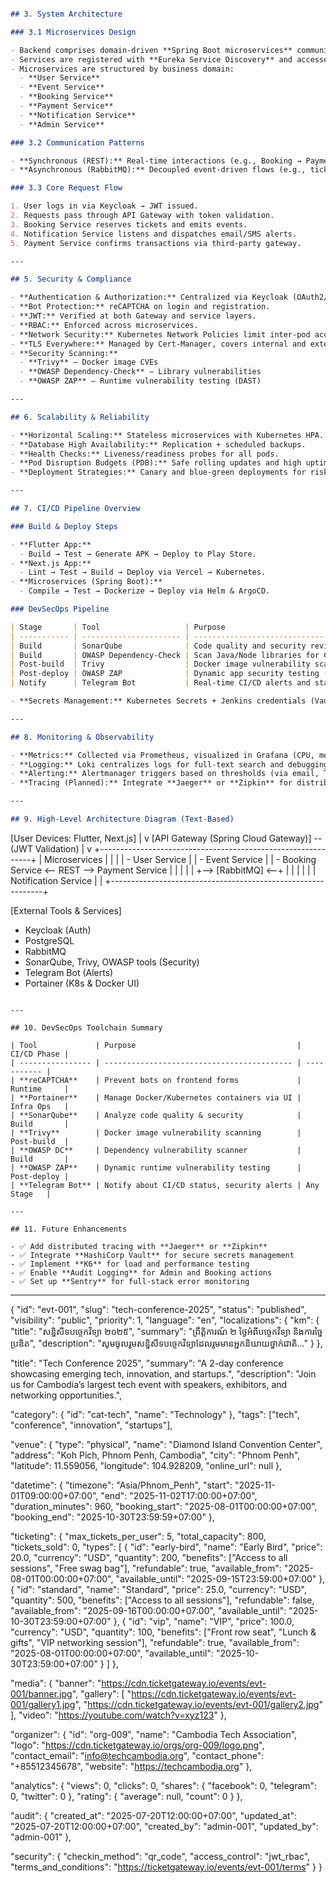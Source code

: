 ```md

## 3. System Architecture

### 3.1 Microservices Design

- Backend comprises domain-driven **Spring Boot microservices** communicating via REST.
- Services are registered with **Eureka Service Discovery** and accessed via a central **API Gateway**.
- Microservices are structured by business domain:
  - **User Service**
  - **Event Service**
  - **Booking Service**
  - **Payment Service**
  - **Notification Service**
  - **Admin Service**

### 3.2 Communication Patterns

- **Synchronous (REST):** Real-time interactions (e.g., Booking → Payment confirmation).
- **Asynchronous (RabbitMQ):** Decoupled event-driven flows (e.g., ticket confirmation → Notification).

### 3.3 Core Request Flow

1. User logs in via Keycloak → JWT issued.
2. Requests pass through API Gateway with token validation.
3. Booking Service reserves tickets and emits events.
4. Notification Service listens and dispatches email/SMS alerts.
5. Payment Service confirms transactions via third-party gateway.

---

## 5. Security & Compliance

- **Authentication & Authorization:** Centralized via Keycloak (OAuth2/OIDC).
- **Bot Protection:** reCAPTCHA on login and registration.
- **JWT:** Verified at both Gateway and service layers.
- **RBAC:** Enforced across microservices.
- **Network Security:** Kubernetes Network Policies limit inter-pod access.
- **TLS Everywhere:** Managed by Cert-Manager, covers internal and external traffic.
- **Security Scanning:**
  - **Trivy** – Docker image CVEs
  - **OWASP Dependency-Check** – Library vulnerabilities
  - **OWASP ZAP** – Runtime vulnerability testing (DAST)

---

## 6. Scalability & Reliability

- **Horizontal Scaling:** Stateless microservices with Kubernetes HPA.
- **Database High Availability:** Replication + scheduled backups.
- **Health Checks:** Liveness/readiness probes for all pods.
- **Pod Disruption Budgets (PDB):** Safe rolling updates and high uptime.
- **Deployment Strategies:** Canary and blue-green deployments for risk mitigation.

---

## 7. CI/CD Pipeline Overview

### Build & Deploy Steps

- **Flutter App:**
  - Build → Test → Generate APK → Deploy to Play Store.
- **Next.js App:**
  - Lint → Test → Build → Deploy via Vercel → Kubernetes.
- **Microservices (Spring Boot):**
  - Compile → Test → Dockerize → Deploy via Helm & ArgoCD.

### DevSecOps Pipeline

| Stage       | Tool                   | Purpose                                   |
| ----------- | ---------------------- | ----------------------------------------- |
| Build       | SonarQube              | Code quality and security review          |
| Build       | OWASP Dependency-Check | Scan Java/Node libraries for CVEs         |
| Post-build  | Trivy                  | Docker image vulnerability scan           |
| Post-deploy | OWASP ZAP              | Dynamic app security testing (DAST)       |
| Notify      | Telegram Bot           | Real-time CI/CD alerts and status updates |

- **Secrets Management:** Kubernetes Secrets + Jenkins credentials (Vault integration planned)

---

## 8. Monitoring & Observability

- **Metrics:** Collected via Prometheus, visualized in Grafana (CPU, memory, latency, etc.)
- **Logging:** Loki centralizes logs for full-text search and debugging.
- **Alerting:** Alertmanager triggers based on thresholds (via email, Telegram, Slack).
- **Tracing (Planned):** Integrate **Jaeger** or **Zipkin** for distributed tracing.

---

## 9. High-Level Architecture Diagram (Text-Based)
```

\[User Devices: Flutter, Next.js]
|
v
\[API Gateway (Spring Cloud Gateway)] -- (JWT Validation)
|
v
+-------------------------------------------------------------+
\| Microservices |
\| |
\| - User Service |
\| - Event Service |
\| - Booking Service <-- REST --> Payment Service |
\| | |
\| +--> \[RabbitMQ] <--+ |
\| | | |
\| Notification Service | |
+-------------------------------------------------------------+

\[External Tools & Services]

- Keycloak (Auth)
- PostgreSQL
- RabbitMQ
- SonarQube, Trivy, OWASP tools (Security)
- Telegram Bot (Alerts)
- Portainer (K8s & Docker UI)

```

---

## 10. DevSecOps Toolchain Summary

| Tool             | Purpose                                    | CI/CD Phase |
| ---------------- | ------------------------------------------ | ----------- |
| **reCAPTCHA**    | Prevent bots on frontend forms             | Runtime     |
| **Portainer**    | Manage Docker/Kubernetes containers via UI | Infra Ops   |
| **SonarQube**    | Analyze code quality & security            | Build       |
| **Trivy**        | Docker image vulnerability scanning        | Post-build  |
| **OWASP DC**     | Dependency vulnerability scanner           | Build       |
| **OWASP ZAP**    | Dynamic runtime vulnerability testing      | Post-deploy |
| **Telegram Bot** | Notify about CI/CD status, security alerts | Any Stage   |

---

## 11. Future Enhancements

- ✅ Add distributed tracing with **Jaeger** or **Zipkin**
- ✅ Integrate **HashiCorp Vault** for secure secrets management
- ✅ Implement **K6** for load and performance testing
- ✅ Enable **Audit Logging** for Admin and Booking actions
- ✅ Set up **Sentry** for full-stack error monitoring

```

---



{
  "id": "evt-001",
  "slug": "tech-conference-2025",
  "status": "published",
  "visibility": "public",
  "priority": 1,
  "language": "en",
  "localizations": {
    "km": {
      "title": "សន្និសីទបច្ចេកវិទ្យា ២០២៥",
      "summary": "ព្រឹត្តិការណ៍ ២ ថ្ងៃអំពីបច្ចេកវិទ្យា និងការច្នៃប្រឌិត",
      "description": "សូមចូលរួមសន្និសីទបច្ចេកវិទ្យាដែលរួមមានអ្នកនិយាយថ្នាក់ជាតិ..."
    }
  },

  "title": "Tech Conference 2025",
  "summary": "A 2-day conference showcasing emerging tech, innovation, and startups.",
  "description": "Join us for Cambodia’s largest tech event with speakers, exhibitors, and networking opportunities.",

  "category": {
    "id": "cat-tech",
    "name": "Technology"
  },
  "tags": ["tech", "conference", "innovation", "startups"],

  "venue": {
    "type": "physical",
    "name": "Diamond Island Convention Center",
    "address": "Koh Pich, Phnom Penh, Cambodia",
    "city": "Phnom Penh",
    "latitude": 11.559056,
    "longitude": 104.928209,
    "online_url": null
  },

  "datetime": {
    "timezone": "Asia/Phnom_Penh",
    "start": "2025-11-01T09:00:00+07:00",
    "end": "2025-11-02T17:00:00+07:00",
    "duration_minutes": 960,
    "booking_start": "2025-08-01T00:00:00+07:00",
    "booking_end": "2025-10-30T23:59:59+07:00"
  },

  "ticketing": {
    "max_tickets_per_user": 5,
    "total_capacity": 800,
    "tickets_sold": 0,
    "types": [
      {
        "id": "early-bird",
        "name": "Early Bird",
        "price": 20.0,
        "currency": "USD",
        "quantity": 200,
        "benefits": ["Access to all sessions", "Free swag bag"],
        "refundable": true,
        "available_from": "2025-08-01T00:00:00+07:00",
        "available_until": "2025-09-15T23:59:00+07:00"
      },
      {
        "id": "standard",
        "name": "Standard",
        "price": 25.0,
        "currency": "USD",
        "quantity": 500,
        "benefits": ["Access to all sessions"],
        "refundable": false,
        "available_from": "2025-09-16T00:00:00+07:00",
        "available_until": "2025-10-30T23:59:00+07:00"
      },
      {
        "id": "vip",
        "name": "VIP",
        "price": 100.0,
        "currency": "USD",
        "quantity": 100,
        "benefits": ["Front row seat", "Lunch & gifts", "VIP networking session"],
        "refundable": true,
        "available_from": "2025-08-01T00:00:00+07:00",
        "available_until": "2025-10-30T23:59:00+07:00"
      }
    ]
  },

  "media": {
    "banner": "https://cdn.ticketgateway.io/events/evt-001/banner.jpg",
    "gallery": [
      "https://cdn.ticketgateway.io/events/evt-001/gallery1.jpg",
      "https://cdn.ticketgateway.io/events/evt-001/gallery2.jpg"
    ],
    "video": "https://youtube.com/watch?v=xyz123"
  },

  "organizer": {
    "id": "org-009",
    "name": "Cambodia Tech Association",
    "logo": "https://cdn.ticketgateway.io/orgs/org-009/logo.png",
    "contact_email": "info@techcambodia.org",
    "contact_phone": "+85512345678",
    "website": "https://techcambodia.org"
  },

  "analytics": {
    "views": 0,
    "clicks": 0,
    "shares": {
      "facebook": 0,
      "telegram": 0,
      "twitter": 0
    },
    "rating": {
      "average": null,
      "count": 0
    }
  },

  "audit": {
    "created_at": "2025-07-20T12:00:00+07:00",
    "updated_at": "2025-07-20T12:00:00+07:00",
    "created_by": "admin-001",
    "updated_by": "admin-001"
  },

  "security": {
    "checkin_method": "qr_code",
    "access_control": "jwt_rbac",
    "terms_and_conditions": "https://ticketgateway.io/events/evt-001/terms"
  }
}

